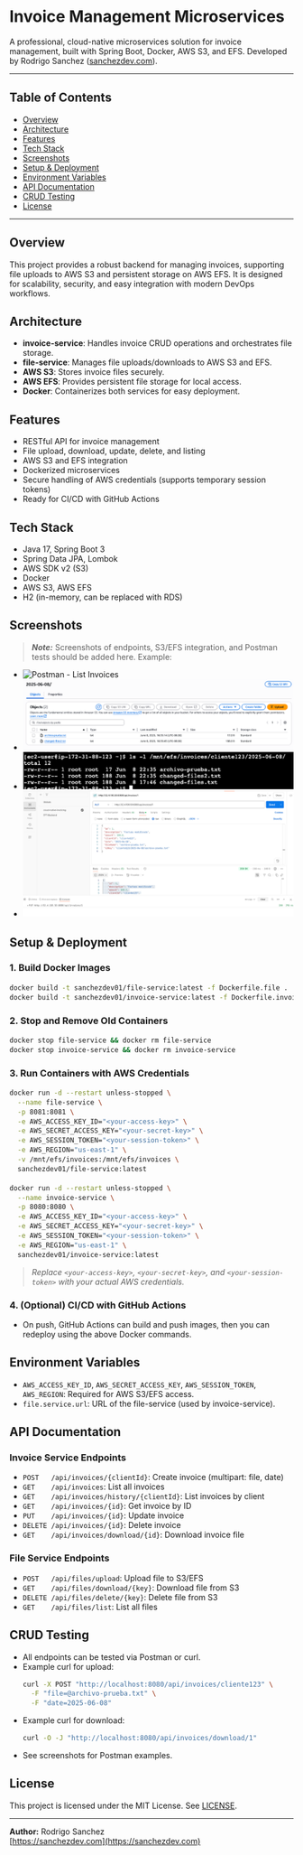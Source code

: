 # Invoice Management Microservices

A professional, cloud-native microservices solution for invoice management, built with Spring Boot, Docker, AWS S3, and EFS. Developed by Rodrigo Sanchez ([sanchezdev.com](https://sanchezdev.com)).

---

## Table of Contents
- [Overview](#overview)
- [Architecture](#architecture)
- [Features](#features)
- [Tech Stack](#tech-stack)
- [Screenshots](#screenshots)
- [Setup & Deployment](#setup--deployment)
- [Environment Variables](#environment-variables)
- [API Documentation](#api-documentation)
- [CRUD Testing](#crud-testing)
- [License](#license)

---

## Overview
This project provides a robust backend for managing invoices, supporting file uploads to AWS S3 and persistent storage on AWS EFS. It is designed for scalability, security, and easy integration with modern DevOps workflows.

## Architecture
- **invoice-service**: Handles invoice CRUD operations and orchestrates file storage.
- **file-service**: Manages file uploads/downloads to AWS S3 and EFS.
- **AWS S3**: Stores invoice files securely.
- **AWS EFS**: Provides persistent file storage for local access.
- **Docker**: Containerizes both services for easy deployment.

## Features
- RESTful API for invoice management
- File upload, download, update, delete, and listing
- AWS S3 and EFS integration
- Dockerized microservices
- Secure handling of AWS credentials (supports temporary session tokens)
- Ready for CI/CD with GitHub Actions

## Tech Stack
- Java 17, Spring Boot 3
- Spring Data JPA, Lombok
- AWS SDK v2 (S3)
- Docker
- AWS S3, AWS EFS
- H2 (in-memory, can be replaced with RDS)

## Screenshots
> _**Note:**_ Screenshots of endpoints, S3/EFS integration, and Postman tests should be added here. Example:

- ![Postman - List Invoices](screenshots/list-invoices.png)
- ![AWS S3 - Invoice Files](screenshots/s3-invoices.png)
- ![EFS - Invoice Files](screenshots/efs-invoices.png)
- ![Postman - Upload Invoice](screenshots/upload-invoice.png)

## Setup & Deployment

### 1. Build Docker Images
```sh
docker build -t sanchezdev01/file-service:latest -f Dockerfile.file .
docker build -t sanchezdev01/invoice-service:latest -f Dockerfile.invoice .
```

### 2. Stop and Remove Old Containers
```sh
docker stop file-service && docker rm file-service
docker stop invoice-service && docker rm invoice-service
```

### 3. Run Containers with AWS Credentials
```sh
docker run -d --restart unless-stopped \
  --name file-service \
  -p 8081:8081 \
  -e AWS_ACCESS_KEY_ID="<your-access-key>" \
  -e AWS_SECRET_ACCESS_KEY="<your-secret-key>" \
  -e AWS_SESSION_TOKEN="<your-session-token>" \
  -e AWS_REGION="us-east-1" \
  -v /mnt/efs/invoices:/mnt/efs/invoices \
  sanchezdev01/file-service:latest

docker run -d --restart unless-stopped \
  --name invoice-service \
  -p 8080:8080 \
  -e AWS_ACCESS_KEY_ID="<your-access-key>" \
  -e AWS_SECRET_ACCESS_KEY="<your-secret-key>" \
  -e AWS_SESSION_TOKEN="<your-session-token>" \
  -e AWS_REGION="us-east-1" \
  sanchezdev01/invoice-service:latest
```

> _Replace `<your-access-key>`, `<your-secret-key>`, and `<your-session-token>` with your actual AWS credentials._

### 4. (Optional) CI/CD with GitHub Actions
- On push, GitHub Actions can build and push images, then you can redeploy using the above Docker commands.

## Environment Variables
- `AWS_ACCESS_KEY_ID`, `AWS_SECRET_ACCESS_KEY`, `AWS_SESSION_TOKEN`, `AWS_REGION`: Required for AWS S3/EFS access.
- `file.service.url`: URL of the file-service (used by invoice-service).

## API Documentation

### Invoice Service Endpoints
- `POST   /api/invoices/{clientId}`: Create invoice (multipart: file, date)
- `GET    /api/invoices`: List all invoices
- `GET    /api/invoices/history/{clientId}`: List invoices by client
- `GET    /api/invoices/{id}`: Get invoice by ID
- `PUT    /api/invoices/{id}`: Update invoice
- `DELETE /api/invoices/{id}`: Delete invoice
- `GET    /api/invoices/download/{id}`: Download invoice file

### File Service Endpoints
- `POST   /api/files/upload`: Upload file to S3/EFS
- `GET    /api/files/download/{key}`: Download file from S3
- `DELETE /api/files/delete/{key}`: Delete file from S3
- `GET    /api/files/list`: List all files

## CRUD Testing
- All endpoints can be tested via Postman or curl.
- Example curl for upload:
  ```sh
  curl -X POST "http://localhost:8080/api/invoices/cliente123" \
    -F "file=@archivo-prueba.txt" \
    -F "date=2025-06-08"
  ```
- Example curl for download:
  ```sh
  curl -O -J "http://localhost:8080/api/invoices/download/1"
  ```
- See screenshots for Postman examples.

## License
This project is licensed under the MIT License. See [LICENSE](LICENSE).

---

**Author:** Rodrigo Sanchez  
[https://sanchezdev.com](https://sanchezdev.com)
